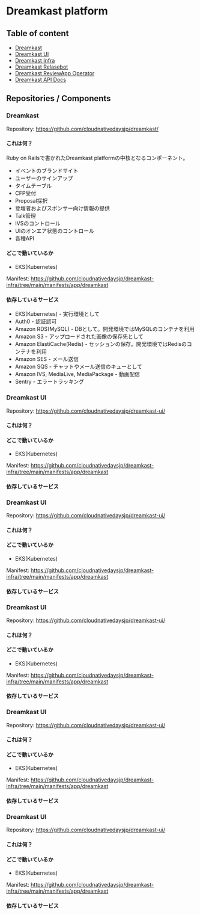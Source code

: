 Dreamkast platform
==================

## Table of content

- [Dreamkast](#dreamkast)
- [Dreamkast UI](#dreamkast-UI)
- [Dreamkast Infra](#dreamkast-infra)
- [Dreamkast Relasebot](#dreamkast-relasebot)
- [Dreamkast ReviewApp Operator](#dreamkast-reveiwapp-operator)
- [Dreamkast API Docs](#dreamkast-api-docs)

## Repositories / Components

### Dreamkast

Repository: https://github.com/cloudnativedaysjp/dreamkast/

#### これは何？

Ruby on Railsで書かれたDreamkast platformの中核となるコンポーネント。

- イベントのブランドサイト
- ユーザーのサインアップ
- タイムテーブル
- CFP受付
- Proposal採択
- 登壇者およびスポンサー向け情報の提供
- Talk管理
- IVSのコントロール
- UIのオンエア状態のコントロール
- 各種API

#### どこで動いているか

- EKS(Kubernetes)

Manifest: https://github.com/cloudnativedaysjp/dreamkast-infra/tree/main/manifests/app/dreamkast

#### 依存しているサービス

- EKS(Kubernetes) - 実行環境として
- Auth0 - 認証認可
- Amazon RDS(MySQL) - DBとして。開発環境ではMySQLのコンテナを利用
- Amazon S3 - アップロードされた画像の保存先として
- Amazon ElastiCache(Redis) - セッションの保存。開発環境ではRedisのコンテナを利用
- Amazon SES - メール送信
- Amazon SQS - チャットやメール送信のキューとして
- Amazon IVS, MediaLive, MediaPackage - 動画配信
- Sentry - エラートラッキング

### Dreamkast UI

Repository: https://github.com/cloudnativedaysjp/dreamkast-ui/

#### これは何？


#### どこで動いているか

- EKS(Kubernetes)

Manifest: https://github.com/cloudnativedaysjp/dreamkast-infra/tree/main/manifests/app/dreamkast

#### 依存しているサービス


### Dreamkast UI

Repository: https://github.com/cloudnativedaysjp/dreamkast-ui/

#### これは何？


#### どこで動いているか

- EKS(Kubernetes)

Manifest: https://github.com/cloudnativedaysjp/dreamkast-infra/tree/main/manifests/app/dreamkast

#### 依存しているサービス




### Dreamkast UI

Repository: https://github.com/cloudnativedaysjp/dreamkast-ui/

#### これは何？


#### どこで動いているか

- EKS(Kubernetes)

Manifest: https://github.com/cloudnativedaysjp/dreamkast-infra/tree/main/manifests/app/dreamkast

#### 依存しているサービス



### Dreamkast UI

Repository: https://github.com/cloudnativedaysjp/dreamkast-ui/

#### これは何？


#### どこで動いているか

- EKS(Kubernetes)

Manifest: https://github.com/cloudnativedaysjp/dreamkast-infra/tree/main/manifests/app/dreamkast

#### 依存しているサービス



### Dreamkast UI

Repository: https://github.com/cloudnativedaysjp/dreamkast-ui/

#### これは何？


#### どこで動いているか

- EKS(Kubernetes)

Manifest: https://github.com/cloudnativedaysjp/dreamkast-infra/tree/main/manifests/app/dreamkast

#### 依存しているサービス


